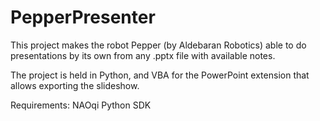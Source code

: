 # PepperPresenter
This project makes the robot Pepper (by Aldebaran Robotics) able to do presentations by its own from any .pptx file with available notes.

The project is held in Python, and VBA for the PowerPoint extension that allows exporting the slideshow.

Requirements: NAOqi Python SDK
